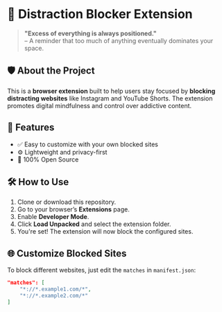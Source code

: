 # 📵 Distraction Blocker Extension

> **"Excess of everything is always positioned."**  
> – A reminder that too much of anything eventually dominates your space.

## 🛡️ About the Project

This is a **browser extension** built to help users stay focused by **blocking distracting websites** like Instagram and YouTube Shorts. The extension promotes digital mindfulness and control over addictive content.

## 🚀 Features

- ✅ Easy to customize with your own blocked sites
- ⚙️ Lightweight and privacy-first
- 📂 100% Open Source

## 🛠️ How to Use

1. Clone or download this repository.
2. Go to your browser’s **Extensions** page.
3. Enable **Developer Mode**.
4. Click **Load Unpacked** and select the extension folder.
5. You're set! The extension will now block the configured sites.

## 🌐 Customize Blocked Sites

To block different websites, just edit the `matches` in `manifest.json`:

```json
"matches": [
    "*://*.example1.com/*",
    "*://*.example2.com/*"
]
